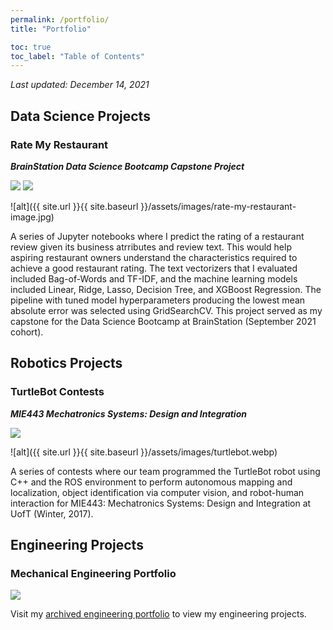 ```yaml
---
permalink: /portfolio/
title: "Portfolio"

toc: true
toc_label: "Table of Contents"
---
```


*Last updated: December 14, 2021*

## Data Science Projects

### Rate My Restaurant
***BrainStation Data Science Bootcamp Capstone Project***

[![](https://img.shields.io/badge/Blog-Read%20Article-blue?logo=blogger)](../blog/rate-my-restaurant/) [![](https://img.shields.io/badge/GitHub-View%20on%20GitHub-blue?logo=github)](https://github.com/allistaircota/rate_my_restaurant)

![alt]({{ site.url }}{{ site.baseurl }}/assets/images/rate-my-restaurant-image.jpg)

A series of Jupyter notebooks where I predict the rating of a restaurant review given its business atrributes and review text. This would help aspiring restaurant owners understand the characteristics required to achieve a good restaurant rating. The text vectorizers that I evaluated included Bag-of-Words and TF-IDF, and the machine learning models included Linear, Ridge, Lasso, Decision Tree, and XGBoost Regression. The pipeline with tuned model hyperparameters producing the lowest mean absolute error was selected using GridSearchCV. This project served as my capstone for the Data Science Bootcamp at BrainStation (September 2021 cohort).



## Robotics Projects

### TurtleBot Contests
***MIE443 Mechatronics Systems: Design and Integration***

[![](https://img.shields.io/badge/GitHub-View%20on%20GitHub-blue?logo=github)](https://github.com/allistaircota/turtlebot_contests)

![alt]({{ site.url }}{{ site.baseurl }}/assets/images/turtlebot.webp)

A series of contests where our team programmed the TurtleBot robot using C++ and the ROS environment to perform autonomous mapping and localization, object identification via computer vision, and robot-human interaction for MIE443: Mechatronics Systems: Design and Integration at UofT (Winter, 2017).


## Engineering Projects

### Mechanical Engineering Portfolio

[![](https://img.shields.io/badge/-View%20Engineering%20Portfolio-orange?logo=wix)](https://cotaallistair.wixsite.com/portfolio)

Visit my [archived engineering portfolio](https://cotaallistair.wixsite.com/portfolio) to view my engineering projects.